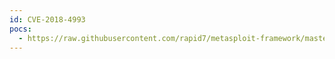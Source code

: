 ```yaml
---
id: CVE-2018-4993
pocs:
  - https://raw.githubusercontent.com/rapid7/metasploit-framework/master/modules/auxiliary/fileformat/badpdf.rb
---
```

